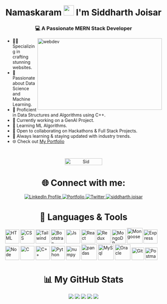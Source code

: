<h1 align="center">
    Namaskaram
    <img src="https://media.giphy.com/media/hvRJCLFzcasrR4ia7z/giphy.gif" height="33px" width="33px">
    I'm <b>Siddharth Joisar</b>
</h1>

<h3 align="center">💻 A Passionate MERN Stack Developer</h3>

<img align="right" alt="webdev" height="230" width="400"
    src="https://github.com/sidj01sar26/Sid-Portfolio/blob/main/src/assets/hero.gif?raw=true">

- 👨‍💻 Specializing in crafting stunning websites.
- 🔦 Passionate about Data Science and Machine Learning.
- 🔆 Proficient in Data Structures and Algorithms using C++.
- 🔭 Currently working on a GenAI Project.
- 🌱 Learning ML Algorithms.
- 👯 Open to collaborating on Hackathons & Full Stack Projects.
- 🚀 Always learning & staying updated with industry trends.
- 🌐 Check out [My Portfolio](https://sid-tech.vercel.app/)

<br>

<p align="center">
    <img src="https://komarev.com/ghpvc/?username=sidj01sar26&label=Profile%20Views&color=0e75b6&style=plastic"
        alt="Sid" height="22" width="120" />
</p>

<h1 align="center">🌐 Connect with me:</h1>

<p align="center">
    <a href="https://www.linkedin.com/in/siddharth-joisar/" target="_blank" rel="noopener noreferrer">
        <img src="https://img.shields.io/badge/LinkedIn-Connect-blue?style=for-the-badge&logo=linkedin"
            alt="LinkedIn Profile" />
    </a>

<a href="https://sid-tech.vercel.app/" target="_blank">
        <img src="https://img.shields.io/badge/Portfolio-View-purple?style=for-the-badge&logo=web" alt="Portfolio" />
    </a>
    <a href="https://twitter.com/NerdySid24" target="_blank">
        <img src="https://img.shields.io/twitter/follow/NerdySid24?logo=x&style=for-the-badge" alt="Twitter" />
    </a>
    <a href="https://www.instagram.com/_siddharth.26_/" target="_blank">
        <img src="https://img.shields.io/badge/Instagram-siddharth.joisar-red?style=for-the-badge&logo=instagram"
            alt="siddharth.joisar" />
</a>
</p>

<div>
    <h1 align="center">🔧 Languages & Tools</h1>
    <img src="https://cdn.jsdelivr.net/gh/devicons/devicon/icons/html5/html5-original.svg" alt="HTML" height="45" />
    <img src="https://cdn.jsdelivr.net/gh/devicons/devicon/icons/css3/css3-original.svg" alt="CSS" height="45" />
    <img src="https://cdn.jsdelivr.net/gh/devicons/devicon@latest/icons/tailwindcss/tailwindcss-original.svg"
        alt="Tailwind" height="45" />
    <img src="https://cdn.jsdelivr.net/gh/devicons/devicon/icons/bootstrap/bootstrap-original.svg" alt="Bootstrap"
        height="45" />
    <img src="https://cdn.jsdelivr.net/gh/devicons/devicon/icons/javascript/javascript-original.svg" alt="Js"
        height="45" />
    <img src="https://cdn.jsdelivr.net/gh/devicons/devicon/icons/react/react-original.svg" alt="React" height="45" />
    <img src="https://cdn.jsdelivr.net/gh/devicons/devicon/icons/redux/redux-original.svg" alt="Redux" height="45" />
    <img src="https://cdn.jsdelivr.net/gh/devicons/devicon/icons/mongodb/mongodb-original.svg" alt="MongoDB"
        height="45" />
    <img src="https://ico.vercel.app/mongoose/8B0000" alt="Mongoose" height="50" />
    <img src="https://simpleicons.vercel.app/express/fff" alt="Express" height="45" />
    <img src="https://cdn.jsdelivr.net/gh/devicons/devicon/icons/nodejs/nodejs-original.svg" alt="Node" height="45" />
    <img src="https://cdn.jsdelivr.net/gh/devicons/devicon/icons/c/c-line.svg" alt="C" height="45" />
    <img src="https://cdn.jsdelivr.net/gh/devicons/devicon@latest/icons/cplusplus/cplusplus-original.svg" alt="C++"
        height="45" />
    <img src="https://cdn.jsdelivr.net/gh/devicons/devicon/icons/python/python-original.svg" alt="Python" height="45" />
    <img src="https://cdn.jsdelivr.net/gh/devicons/devicon/icons/numpy/numpy-original.svg" alt="numpy" bg-color="white"
        height="45" />
    <img src="https://cdn.jsdelivr.net/gh/devicons/devicon/icons/pandas/pandas-original-wordmark.svg" alt="pandas"
        height="50" />
    <img src="https://cdn.jsdelivr.net/gh/devicons/devicon/icons/mysql/mysql-original-wordmark.svg" alt="MySql"
        height="50" />
    <img src="https://cdn.jsdelivr.net/gh/devicons/devicon/icons/oracle/oracle-original.svg" alt="Oracle" height="50" />
    <img src="https://cdn.jsdelivr.net/gh/devicons/devicon/icons/git/git-original.svg" alt="Git" height="40" />
    <img src="https://www.vectorlogo.zone/logos/getpostman/getpostman-icon.svg" alt="Postman" height="40" />
</div>

<h1 align="center">📊 My GitHub Stats</h1>

<p align="center">
    <img
        src="http://github-profile-summary-cards.vercel.app/api/cards/profile-details?username=sidj01sar26&theme=github_dark">
    <img
        src="http://github-profile-summary-cards.vercel.app/api/cards/repos-per-language?username=sidj01sar26&theme=github_dark">
    <img
        src="http://github-profile-summary-cards.vercel.app/api/cards/most-commit-language?username=sidj01sar26&theme=github_dark">
    <img src="http://github-profile-summary-cards.vercel.app/api/cards/stats?username=sidj01sar26&theme=github_dark">
    <img
        src="http://github-profile-summary-cards.vercel.app/api/cards/productive-time?username=sidj01sar26&theme=github_dark&utcOffset=8">
</p>

